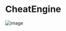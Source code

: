 # CheatEngine

![image](https://user-images.githubusercontent.com/54809176/211893635-a268a38b-a72b-4e87-8237-337259ebdaab.png)
